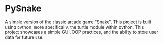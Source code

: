 # PySnake
A simple version of the classic arcade game "Snake". 
This project is built using python, more specifically, the turtle module within python. 
This project showcases a simple GUI, OOP practices, and the ability to store user data for future use. 
